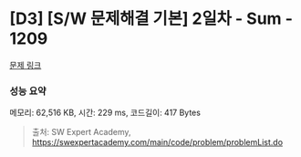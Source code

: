 # [D3] [S/W 문제해결 기본] 2일차 - Sum - 1209 

[문제 링크](https://swexpertacademy.com/main/code/problem/problemDetail.do?contestProbId=AV13_BWKACUCFAYh) 

### 성능 요약

메모리: 62,516 KB, 시간: 229 ms, 코드길이: 417 Bytes



> 출처: SW Expert Academy, https://swexpertacademy.com/main/code/problem/problemList.do